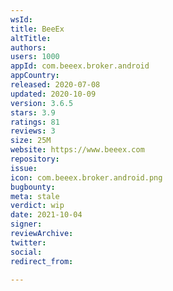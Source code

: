 ```yaml
---
wsId: 
title: BeeEx
altTitle: 
authors: 
users: 1000
appId: com.beeex.broker.android
appCountry: 
released: 2020-07-08
updated: 2020-10-09
version: 3.6.5
stars: 3.9
ratings: 81
reviews: 3
size: 25M
website: https://www.beeex.com
repository: 
issue: 
icon: com.beeex.broker.android.png
bugbounty: 
meta: stale
verdict: wip
date: 2021-10-04
signer: 
reviewArchive: 
twitter: 
social: 
redirect_from: 

---
```


